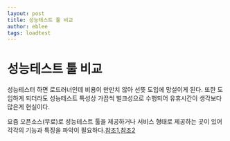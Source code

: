 ```yaml
---
layout: post
title: 성능테스트 툴 비교
author: eblee
tags: loadtest
---
```


# 성능테스트 툴 비교

성능테스터 하면 로드러너인데 비용이 만만치 않아 선뜻 도입에 망설이게 된다.
또한 도입하게 되더라도 성능테스트 특성상 가끔씩 벌크성으로 수행되어 유휴시간이 생각보다 많은게 현실이다.

요즘 오픈소스(무료)로 성능테스트 툴을 제공하거나 서비스 형태로 제공하는 곳이 있어
각각의 기능과  특징을 파악이 필요하다.[참조1](https://www.slideshare.net/awskorea/aws-load-test-mu-hyun-kim),[참조2](https://aws.amazon.com/ko/blogs/korea/how-to-loading-test-based-on-aws/)

